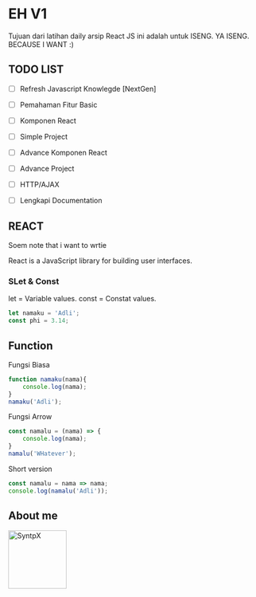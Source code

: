 # EH V1

Tujuan dari latihan daily arsip React JS ini adalah untuk ISENG. YA ISENG. BECAUSE I WANT :)

## TODO LIST

- [ ] Refresh Javascript Knowlegde [NextGen]
- [ ] Pemahaman Fitur Basic
- [ ] Komponen React
- [ ] Simple Project
- [ ] Advance Komponen React
- [ ] Advance Project
- [ ] HTTP/AJAX
- [ ] Lengkapi Documentation


## REACT
Soem note that i want to wrtie

React is a JavaScript library for building user interfaces.

### SLet & Const

let = Variable values.
const = Constat values.

```js
let namaku = 'Adli';
const phi = 3.14;
```

## Function 
Fungsi Biasa

```js
function namaku(nama){
    console.log(nama);
}
namaku('Adli');
```

Fungsi Arrow

```js
const namalu = (nama) => {
    console.log(nama);
}
namalu('WHatever');
```

Short version 

```js
const namalu = nama => nama;
console.log(namalu('Adli'));
```



## About me


[<img alt="SyntpX" src="https://avatars1.githubusercontent.com/u/25601493?s=460&u=c2b4e683d917003c1af50087cd5b5ce10953077a&v=4" width="117">](https://github.com/SynthpX)


<!-- Note: The table above get generated with the following commands -->
<!-- npm install -g github-contributors-list -->
<!-- githubcontrib --owner NativeScript --repo docs --cols 6 --sortOrder desc | pbcopy -->

